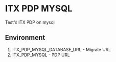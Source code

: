 # ITX PDP MYSQL

Test's ITX PDP on mysql

## Environment

1. ITX_PDP_MYSQL_DATABASE_URL - Migrate URL
2. ITX_PDP_MYSQL - PDP URL
